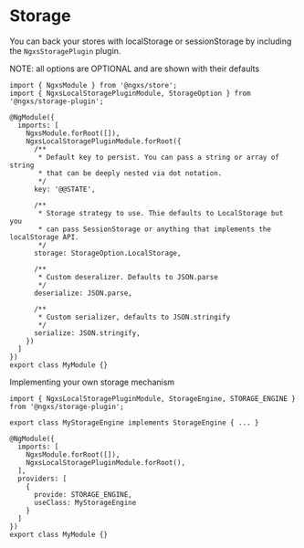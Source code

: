 # Storage

You can back your stores with localStorage or sessionStorage by including the `NgxsStoragePlugin` plugin.

NOTE: all options are OPTIONAL and are shown with their defaults

```TS
import { NgxsModule } from '@ngxs/store';
import { NgxsLocalStoragePluginModule, StorageOption } from '@ngxs/storage-plugin';

@NgModule({
  imports: [
    NgxsModule.forRoot([]),
    NgxsLocalStoragePluginModule.forRoot({
      /**
       * Default key to persist. You can pass a string or array of string
       * that can be deeply nested via dot notation.
       */
      key: '@@STATE',

      /**
       * Storage strategy to use. Thie defaults to LocalStorage but you
       * can pass SessionStorage or anything that implements the localStorage API.
       */
      storage: StorageOption.LocalStorage,

      /**
       * Custom deseralizer. Defaults to JSON.parse
       */
      deserialize: JSON.parse,

      /**
       * Custom serializer, defaults to JSON.stringify
       */
      serialize: JSON.stringify,
    })
  ]
})
export class MyModule {}
```

Implementing your own storage mechanism

```TS
import { NgxsLocalStoragePluginModule, StorageEngine, STORAGE_ENGINE } from '@ngxs/storage-plugin';

export class MyStorageEngine implements StorageEngine { ... }

@NgModule({
  imports: [
    NgxsModule.forRoot([]),
    NgxsLocalStoragePluginModule.forRoot(),
  ],
  providers: [
    {
      provide: STORAGE_ENGINE,
      useClass: MyStorageEngine
    }
  ]
})
export class MyModule {}
```
